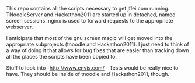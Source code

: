 This repo contains all the scripts necessary to get jflei.com running. TNoodleServer and Hackathon2011 are started up in detached, named screen sessions. nginx is used to forward requests to the appropriate webserver.

I anticipate that most of the gnu screen magic will get moved into the appropriate subprojects (tnoodle and Hackathon2011). I just need to think of a way of doing it that allows for bug fixes that are easier than tracking down all the places the scripts have been copied to.

Stuff to look into
 -http://www.envjs.com/ - Tests would be really nice to have. They should be inside of tnoodle and Hackathon2011, though.
